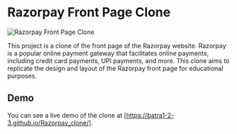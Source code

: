 # Razorpay Front Page Clone

![Razorpay Front Page Clone](screenshot.png)

This project is a clone of the front page of the Razorpay website. Razorpay is a popular online payment gateway that facilitates online payments, including credit card payments, UPI payments, and more. This clone aims to replicate the design and layout of the Razorpay front page for educational purposes.

## Demo

You can see a live demo of the clone at [https://batra1-2-3.github.io/Razorpay_clone/].
